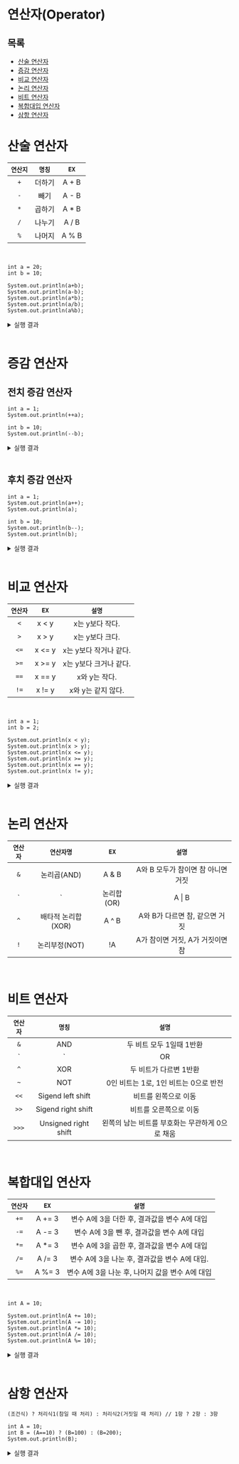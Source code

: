 # 연산자(Operator)
## 목록
+ [산술 연산자](#산술-연산자)
+ [증감 연산자](#증감-연산자)
+ [비교 연산자](#비교-연산자)
+ [논리 연산자](#논리-연산자)
+ [비트 연산자](#비트-연산자)
+ [복합대입 연산자](#복합대입-연산자)
+ [삼항 연산자](#삼항-연산자)

# 산술 연산자

|`연산지`|`명칭`|`EX`|
|:---:| :---: | :---: |
| `+` | 더하기 | A + B |
| `-` |  빼기  | A - B |
| `*` | 곱하기 | A * B |
| `/` | 나누기 | A / B |
| `%` | 나머지 | A % B |

<br>

```
int a = 20;
int b = 10;

System.out.println(a+b);
System.out.println(a-b);
System.out.println(a*b);
System.out.println(a/b);
System.out.println(a%b);
```
<details>
<summary>실행 결과</summary>
<div>
30 <br>
10 <br>
200 <br>
2 <br>
0 
</div>
</details>
<br>

# 증감 연산자
## 전치 증감 연산자
```
int a = 1;
System.out.println(++a);

int b = 10;
System.out.println(--b);
```
<details>
<summary>실행 결과</summary>
<div>
2 <br>
9
</div>
</details>
<br>

## 후치 증감 연산자
```
int a = 1;
System.out.println(a++);
System.out.println(a);

int b = 10;
System.out.println(b--);
System.out.println(b);
```
<details>
<summary>실행 결과</summary>
<div>
1 <br>
2 <br>
10 <br>
9
</div>
</details>
<br>

# 비교 연산자

|`연산자`|`EX`|`설명`|
|:---: | :---:  | :---: |
|  `<` | x < y  | x는 y보다 작다. |
|  `>` | x > y  | x는 y보다 크다. |
| `<=` | x <= y | x는 y보다 작거나 같다. |
| `>=` | x >= y | x는 y보다 크거나 같다. |
| `==` | x == y | x와 y는 작다. |
| `!=` | x != y | x와 y는 같지 않다. |

<br>

```
int a = 1;
int b = 2;

System.out.println(x < y);
System.out.println(x > y);
System.out.println(x <= y);
System.out.println(x >= y);
System.out.println(x == y);
System.out.println(x != y);
```

<details>
<summary>실행 결과</summary>
<div>
true <br>
false <br>
true <br>
false <br>
false <br>
true
</div>
</details>
<br>

# 논리 연산자

|`연산자`|`연산자명`|`EX`|`설명`|
|:---: | :---:  | :---: | :---: |
| `&` | 논리곱(AND)        | A & B | A와 B 모두가 참이면 참 아니면 거짓|
| `|` | 논리합(OR)         | A \| B| A와 B 둘 중 하나 이상 참이면 참 둘 다 거짓이면 거짓|
| `^` | 배타적 논리합(XOR) | A ^ B | A와 B가 다르면 참, 같으면 거짓|
| `!` | 논리부정(NOT)      |  !A   | A가 참이면 거짓, A가 거짓이면 참|

<br>

# 비트 연산자
|`연산자`|`명칭`|`설명`|
|:---: | :---:  | :---: |
|  `&` | AND  | 두 비트 모두 1일때 1반환|
|  `|` | OR  | 두 비트 중 적어도 하나가 1이면 1반환|
| `^` | XOR | 두 비트가 다르변 1반환 |
| `~` | NOT | 0인 비트는 1로, 1인 비트는 0으로 반전|
| `<<` | Sigend left shift | 비트를 왼쪽으로 이동 |
| `>>` | Sigend right shift |비트를 오른쪽으로 이동 |
| `>>>` | Unsigned right shift | 왼쪽의 남는 비트를 부호화는 무관하게 0으로 채움 |

<br>

# 복합대입 연산자
|`연산자`|`EX`|`설명`|
|:---: | :---:  | :---: |
|  `+=` | A += 3  | 변수 A에 3을 더한 후, 결과값을 변수 A에 대입 |
|  `-=` | A -= 3  | 변수 A에 3을 뺀 후, 결과값을 변수 A에 대입 |
| `*=` | A *= 3 | 변수 A에 3을 곱한 후, 결과값을 변수 A에 대입 |
| `/=` | A /= 3 | 변수 A에 3을 나눈 후, 결과값을 변수 A에 대입. |
| `%=` | A %= 3 | 변수 A에 3을 나눈 후, 나머지 값을 변수 A에 대입 |

<br>

```
int A = 10;

System.out.println(A += 10);
System.out.println(A -= 10);
System.out.println(A *= 10);
System.out.println(A /= 10);
System.out.println(A %= 10);
```
<details>
<summary>실행 결과</summary>
<div>
20 <br>
10 <br>
100 <br>
10 <br>
0 
</div>
</details>
<br>

# 삼항 연산자
```
(조건식) ? 처리식1(참일 때 처리) : 처리식2(거짓일 때 처리) // 1항 ? 2항 : 3항

int A = 10;
int B = (A==10) ? (B=100) : (B=200);
System.out.println(B);
```
<details>
<summary>실행 결과</summary>
<div>
100
</div>
</details>
<br>